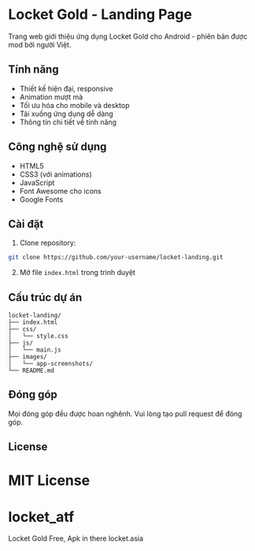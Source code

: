 
# Locket Gold - Landing Page

Trang web giới thiệu ứng dụng Locket Gold cho Android - phiên bản được mod bởi người Việt.

## Tính năng

- Thiết kế hiện đại, responsive
- Animation mượt mà
- Tối ưu hóa cho mobile và desktop
- Tải xuống ứng dụng dễ dàng
- Thông tin chi tiết về tính năng

## Công nghệ sử dụng

- HTML5
- CSS3 (với animations)
- JavaScript
- Font Awesome cho icons
- Google Fonts

## Cài đặt

1. Clone repository:
```bash
git clone https://github.com/your-username/locket-landing.git
```

2. Mở file `index.html` trong trình duyệt

## Cấu trúc dự án

```
locket-landing/
├── index.html
├── css/
│   └── style.css
├── js/
│   └── main.js
├── images/
│   └── app-screenshots/
└── README.md
```

## Đóng góp

Mọi đóng góp đều được hoan nghênh. Vui lòng tạo pull request để đóng góp.

## License

MIT License 
=======
# locket_atf
Locket Gold Free, Apk in there locket.asia
